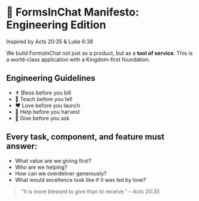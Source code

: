 # 🙏 FormsInChat Manifesto: Engineering Edition

Inspired by Acts 20:35 & Luke 6:38

We build FormsInChat not just as a product, but as a **tool of service**.
This is a world-class application with a Kingdom-first foundation.

## Engineering Guidelines

- ✝️ Bless before you bill
- 🧠 Teach before you tell
- ❤️ Love before you launch
- 🤝 Help before you harvest
- 🎁 Give before you ask

## Every task, component, and feature must answer:

- What value are we giving first?
- Who are we helping?
- How can we overdeliver generously?
- What would excellence look like if it was led by love?

> “It is more blessed to give than to receive.” – Acts 20:35
